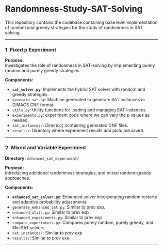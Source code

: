 # Randomness-Study-SAT-Solving
This repository contains the codebase containing base level implementation of random and greedy strategies for the study of randomness in SAT solving. 

---

### 1. Fixed p Experiment

**Purpose:**  
Investigates the role of randomness in SAT-solving by implementing purely random and purely greedy strategies. 

**Components:**
-  **`sat_solver.py`**: Implements the hybrid SAT solver with random and greedy strategies.
-  `generate_sat.py`: Machine generated to generate SAT instances in DIMACS CNF format.
- `utils.py`: Utility functions for loading and managing SAT instances.
- `experiments.py`: experiment code where we can vary the p values as needed.
- `sat_instances/`: Directory containing generated CNF files.
- `results/`: Directory where experiment results and plots are saved.

---

### 2. Mixed and Variable Experiment

**Directory:** `enhanced_sat_experiment/`

**Purpose:**  
Introducing additional randomness strategies, and mixed random-greedy approaches.

**Components:**

- **`enhanced_sat_solver.py`**: Enhanced solver incorporating random restarts and adaptive probability adjustments.
- `generate_enhanced_sat.py`: Similar to prev exp.
- `enhanced_utils.py`: Similar to prev exp
- `enhanced_experiments.py`: Similar to prev exp
- `compare_experiments.py`: Compares purely random, purely greedy, and MiniSAT solvers.
- `sat_instances/`: Similar to prev exp
- `results/`: Similar to prev exp

---

